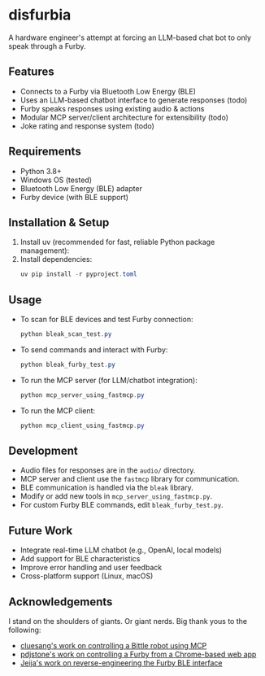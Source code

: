 # disfurbia
A hardware engineer's attempt at forcing an LLM-based chat bot to only speak through a Furby.

## Features
- Connects to a Furby via Bluetooth Low Energy (BLE)
- Uses an LLM-based chatbot interface to generate responses (todo)
- Furby speaks responses using existing audio & actions
- Modular MCP server/client architecture for extensibility (todo)
- Joke rating and response system (todo)

## Requirements
- Python 3.8+
- Windows OS (tested)
- Bluetooth Low Energy (BLE) adapter
- Furby device (with BLE support)

## Installation & Setup
1. Install uv (recommended for fast, reliable Python package management):
2. Install dependencies:
   ```powershell
   uv pip install -r pyproject.toml
   ```

## Usage
- To scan for BLE devices and test Furby connection:
  ```powershell
  python bleak_scan_test.py
  ```
- To send commands and interact with Furby:
  ```powershell
  python bleak_furby_test.py
  ```
- To run the MCP server (for LLM/chatbot integration):
  ```powershell
  python mcp_server_using_fastmcp.py
  ```
- To run the MCP client:
  ```powershell
  python mcp_client_using_fastmcp.py
  ```

## Development
- Audio files for responses are in the `audio/` directory.
- MCP server and client use the `fastmcp` library for communication.
- BLE communication is handled via the `bleak` library.
- Modify or add new tools in `mcp_server_using_fastmcp.py`.
- For custom Furby BLE commands, edit `bleak_furby_test.py`.

## Future Work
- Integrate real-time LLM chatbot (e.g., OpenAI, local models)
- Add support for BLE characteristics
- Improve error handling and user feedback
- Cross-platform support (Linux, macOS)

## Acknowledgements
I stand on the shoulders of giants. Or giant nerds. Big thank yous to the following:
- [cluesang's work on controlling a Bittle robot using MCP](https://github.com/cluesang/pyBittle-mcp-server)
- [pdjstone's work on controlling a Furby from a Chrome-based web app](https://github.com/pdjstone/furby-web-bluetooth)
- [Jeija's work on reverse-engineering the Furby BLE interface](https://github.com/Jeija/bluefluff)